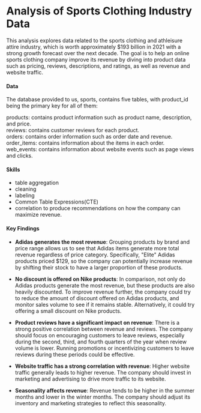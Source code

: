 # Analysis of Sports Clothing Industry Data  
This analysis explores data related to the sports clothing and athleisure attire industry, which is worth approximately $193 billion in 2021 with a strong growth forecast over the next decade. The goal is to help an online sports clothing company improve its revenue by diving into product data such as pricing, reviews, descriptions, and ratings, as well as revenue and website traffic. 

#### Data  
The database provided to us, sports, contains five tables, with product_id being the primary key for all of them:  

products: contains product information such as product name, description, and price.  
reviews: contains customer reviews for each product.  
orders: contains order information such as order date and revenue.  
order_items: contains information about the items in each order.  
web_events: contains information about website events such as page views and clicks.  

#### Skills  
- table aggregation  
- cleaning  
- labeling  
- Common Table Expressions(CTE)  
- correlation to produce recommendations on how the company can maximize revenue.  

#### Key Findings  

- **Adidas generates the most revenue**: Grouping products by brand and price range allows us to see that Adidas items generate more total revenue regardless of price category. Specifically, "Elite" Adidas products priced $129, so the company can potentially increase revenue by shifting their stock to have a larger proportion of these products.  

- **No discount is offered on Nike products**: In comparison, not only do Adidas products generate the most revenue, but these products are also heavily discounted. To improve revenue further, the company could try to reduce the amount of discount offered on Adidas products, and monitor sales volume to see if it remains stable. Alternatively, it could try offering a small discount on Nike products.  

- **Product reviews have a significant impact on revenue**: There is a strong positive correlation between revenue and reviews. The company should focus on encouraging customers to leave reviews, especially during the second, third, and fourth quarters of the year when review volume is lower. Running promotions or incentivizing customers to leave reviews during these periods could be effective.  

- **Website traffic has a strong correlation with revenue**: Higher website traffic generally leads to higher revenue. The company should invest in marketing and advertising to drive more traffic to its website.  

- **Seasonality affects revenue**: Revenue tends to be higher in the summer months and lower in the winter months. The company should adjust its inventory and marketing strategies to reflect this seasonality.  
